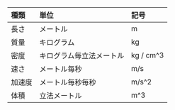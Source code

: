 | 種類 | 単位 | 記号 |
| :- | :- | :- |
| 長さ | メートル | m |
| 質量 | キログラム | kg |
| 密度 | キログラム毎立法メートル | kg / cm^3 |
| 速さ | メートル毎秒 | m/s |
| 加速度 | メートル毎秒毎秒 | m/s^2 |
| 体積 | 立法メートル | m^3 |
